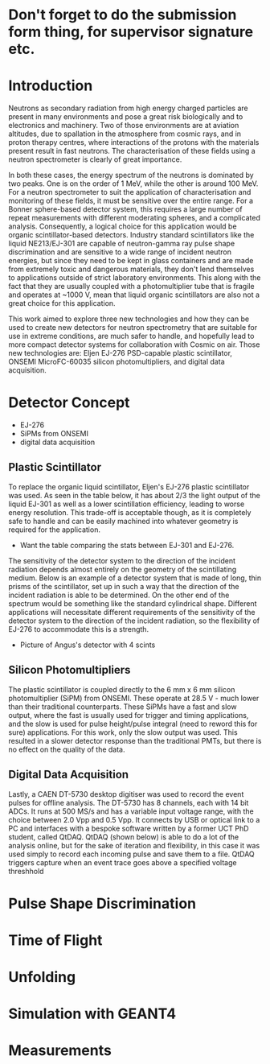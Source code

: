 # Don't forget to do the submission form thing, for supervisor signature etc.

# Introduction
Neutrons as secondary radiation from high energy charged particles are present in many environments and pose a great risk biologically and to electronics and machinery. Two of those environments are at aviation altitudes, due to spallation in the atmosphere from cosmic rays, and in proton therapy centres, where interactions of the protons with the materials present result in fast neutrons. The characterisation of these fields using a neutron spectrometer is clearly of great importance.

In both these cases, the energy spectrum of the neutrons is dominated by two peaks. One is on the order of 1 MeV, while the other is around 100 MeV. For a neutron spectrometer to suit the application of characterisation and monitoring of these fields, it must be sensitive over the entire range. For a Bonner sphere-based detector system, this requires a large number of repeat measurements with different moderating spheres, and a complicated analysis. Consequently, a logical choice for this application would be organic scintillator-based detectors. Industry standard scintillators like the liquid NE213/EJ-301 are capable of neutron-gamma ray pulse shape discrimination and are sensitive to a wide range of incident neutron energies, but since they need to be kept in glass containers and are made from extremely toxic and dangerous materials, they don't lend themselves to applications outside of strict laboratory environments. This along with the fact that they are usually coupled with a photomultiplier tube that is fragile and operates at ~1000 V, mean that liquid organic scintillators are also not a great choice for this application.

This work aimed to explore three new technologies and how they can be used to create new detectors for neutron spectrometry that are suitable for use in extreme conditions, are much safer to handle, and hopefully lead to more compact detector systems for collaboration with Cosmic on air. Those new technologies are: Eljen EJ-276 PSD-capable plastic scintillator, ONSEMI MicroFC-60035 silicon photomultipliers, and digital data acquisition.


# Detector Concept
- EJ-276
- SiPMs from ONSEMI
- digital data acquisition
## Plastic Scintillator
To replace the organic liquid scintillator, Eljen's EJ-276 plastic scintillator was used. As seen in the table below, it has about 2/3 the light output of the liquid EJ-301 as well as a lower scintillation efficiency, leading to worse energy resolution. This trade-off is acceptable though, as it is completely safe to handle and can be easily machined into whatever geometry is required for the application.

- Want the table comparing the stats between EJ-301 and EJ-276.

The sensitivity of the detector system to the direction of the incident radiation depends almost entirely on the geometry of the scintillating medium. Below is an example of a detector system that is made of long, thin prisms of the scintillator, set up in such a way that the direction of the incident radiation is able to be determined. On the other end of the spectrum would be something like the standard cylindrical shape. Different applications will necessitate different requirements of the sensitivity of the detector system to the direction of the incident radiation, so the flexibility of EJ-276 to accommodate this is a strength.


- Picture of Angus's detector with 4 scints

## Silicon Photomultipliers
The plastic scintillator is coupled directly to the 6 mm x 6 mm silicon photomultiplier (SiPM) from ONSEMI. These operate at 28.5 V - much lower than their traditional counterparts. These SiPMs have a fast and slow output, where the fast is usually used for trigger and timing applications, and the slow is used for pulse height/pulse integral (need to reword this for sure) applications. For this work, only the slow output was used. This resulted in a slower detector response than the traditional PMTs, but there is no effect on the quality of the data.

## Digital Data Acquisition
Lastly, a CAEN DT-5730 desktop digitiser was used to record the event pulses for offline analysis. The DT-5730 has 8 channels, each with 14 bit ADCs. It runs at 500 MS/s and has a variable input voltage range, with the choice between 2.0 Vpp and 0.5 Vpp. It connects by USB or optical link to a PC and interfaces with a bespoke software written by a former UCT PhD student, called QtDAQ. QtDAQ (shown below) is able to do a lot of the analysis online, but for the sake of iteration and flexibility, in this case it was used simply to record each incoming pulse and save them to a file. QtDAQ triggers capture when an event trace goes above a specified voltage threshhold





# Pulse Shape Discrimination

# Time of Flight

# Unfolding

# Simulation with GEANT4

# Measurements


